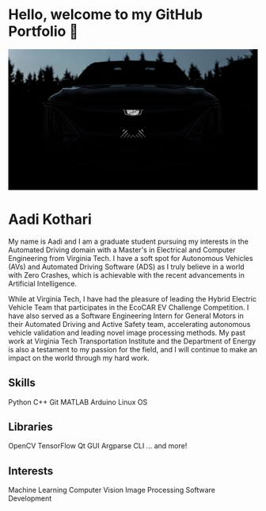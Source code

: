 # Hello, welcome to my GitHub Portfolio 👋

![](https://github.com/aadikothari/aadikothari/blob/LYRIQ-try/f7f67152-ezgif.com-gif-maker-1.gif)
<!-- ![](https://github.com/aadikothari/aadikothari/blob/main/Cadillac%20LYRIQ.gif) -->

# Aadi Kothari
My name is Aadi and I am a graduate student pursuing my interests in the Automated Driving domain with a Master's in Electrical and Computer Engineering from Virginia Tech. I have a soft spot for Autonomous Vehicles (AVs) and Automated Driving Software (ADS) as I truly believe in a world with Zero Crashes, which is achievable with the recent advancements in Artificial Intelligence.

While at Virginia Tech, I have had the pleasure of leading the Hybrid Electric Vehicle Team that participates in the EcoCAR EV Challenge Competition. I have also served as a Software Engineering Intern for General Motors in their Automated Driving and Active Safety team, accelerating autonomous vehicle validation and leading novel image processing methods. My past work at Virginia Tech Transportation Institute and the Department of Energy is also a testament to my passion for the field, and I will continue to make an impact on the world through my hard work.

## Skills
Python
C++
Git
MATLAB
Arduino
Linux OS

## Libraries
OpenCV
TensorFlow
Qt GUI
Argparse CLI
... and more!

## Interests
Machine Learning
Computer Vision
Image Processing
Software Development

